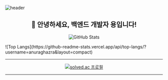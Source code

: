 ![header](https://capsule-render.vercel.app/api?type=waving&color=0:ed9d0b,100:f94001&height=300&section=header&text=HI%20I'm%20Yong!&fontSize=70&animation=fadeIn&fontAlignY=36&fontColor=ffffff)

<h2 align="center">👋 안녕하세요, 백엔드 개발자 용입니다!</h2>


<p align="center">
  <img src="https://github-readme-stats.vercel.app/api?username=phyu7776&show_icons=true&theme=radical" alt="GitHub Stats" />
</p>
![Top Langs](https://github-readme-stats.vercel.app/api/top-langs/?username=anuraghazra&layout=compact)

---

<p align="center">
  <a href="https://solved.ac/phyu7776/">
    <img src="http://mazassumnida.wtf/api/v2/generate_badge?boj=phyu7776" alt="solved.ac 프로필" />
  </a>
</p>

---
